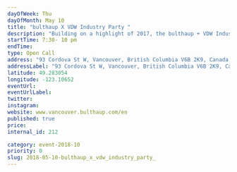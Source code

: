 ```yaml
---
dayOfWeek: Thu
dayOfMonth: May 10
title: "bulthaup X VDW Industry Party "
description: "Building on a highlight of 2017, the bulthaup + VDW Industry Party is back. A lively social evening of intersecting design disciplines, immersed in exemplary works from our very community:<br> <br> * Hosted at the extraordinary bulthaup Showroom<br> <br> * Cocktails born of art and science, by Odd Society Spirits<br> <br> * Delectable snacks by underground dinner and entertainment duo Rabbit’s Foot Supper Club<br> <br> * Custom ceramics by local rising star Janaki Larsen<br> <br> Step out to greet old friends and meet some new ones to talk shop, share stories, and simply enjoy spending time with other talented designers."
startTime: 7:30- 10 pm
endTime: 
type: Open Call
address: "93 Cordova St W, Vancouver, British Columbia V6B 2K9, Canada, Vancouver, BC, Canada"
addressLabel: "93 Cordova St W, Vancouver, British Columbia V6B 2K9, Canada"
latitude: 49.283054
longitude: -123.10652
eventUrl: 
eventUrlLabel: 
twitter: 
instagram: 
website: www.vancouver.bulthaup.com/en
published: true
price: 
internal_id: 212

category: event-2018-10
priority: 0
slug: 2018-05-10-bulthaup_x_vdw_industry_party_
---
```

